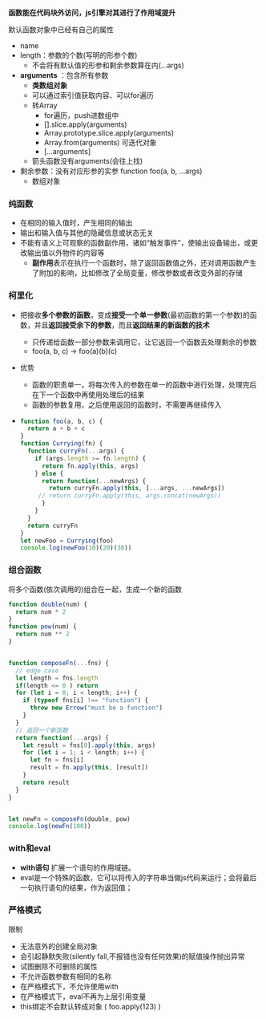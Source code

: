 **函数能在代码块外访问，js引擎对其进行了作用域提升**



默认函数对象中已经有自己的属性

* name
* length：参数的个数(写明的形参个数)  
  * 不会将有默认值的形参和剩余参数算在内(...args)
* **arguments** ：包含所有参数       
  * **类数组对象**
  * 可以通过索引值获取内容、可以for遍历
  * 转Array
    * for遍历，push进数组中
    * [].slice.apply(arguments)
    * Array.prototype.slice.apply(arguments)
    * Array.from(arguments)   可迭代对象
    * [...arguments]
  * 箭头函数没有arguments(会往上找)
* 剩余参数：没有对应形参的实参     function foo(a, b, ...args)
  * 数组对象



### 纯函数

* 在相同的输入值时，产生相同的输出
* 输出和输入值与其他的隐藏信息或状态无关
* 不能有语义上可观察的函数副作用，诸如“触发事件”，使输出设备输出，或更改输出值以外物件的内容等
  * **副作用**表示在执行一个函数时，除了返回函数值之外，还对调用函数产生了附加的影响，比如修改了全局变量，修改参数或者改变外部的存储



### 柯里化

* 把接收**多个参数的函数**，变成**接受一个单一参数**(最初函数的第一个参数)的函数，并且**返回接受余下的参数**，而且**返回结果的新函数的技术**
  *  只传递给函数一部分参数来调用它，让它返回一个函数去处理剩余的参数
  * foo(a, b, c)   ->  foo(a)(b)(c)
  
* 优势
  * 函数的职责单一，将每次传入的参数在单一的函数中进行处理，处理完后在下一个函数中再使用处理后的结果
  * 函数的参数复用，之后使用返回的函数时，不需要再继续传入
  
* ```js
  function foo(a, b, c) {
    return a + b + c
  }
  function Currying(fn) {
    function curryFn(...args) {
      if (args.length >= fn.length) {
        return fn.apply(this, args)
      } else {
        return function(...newArgs) {
          return curryFn.apply(this, [...args, ...newArgs])
       // return curryFn.apply(this, args.concat(newArgs))
        }
      }
    }
    return curryFn
  }
  let newFoo = Currying(foo)
  console.log(newFoo(10)(20)(30))
  ```





### 组合函数

将多个函数(依次调用的)组合在一起，生成一个新的函数

```js
function double(num) {
  return num * 2
}
function pow(num) {
  return num ** 2
}


function composeFn(...fns) {
  // edge case
  let length = fns.length
  if(length <= 0 ) return
  for (let i = 0; i < length; i++) {
    if (typeof fns[i] !== "function") {
      throw new Errow("must be a function")
    }
  }
  // 返回一个新函数
  return function(...args) {
    let result = fns[0].apply(this, args)
    for (let i = 1; i < length; i++) {
      let fn = fns[i]
      result = fn.apply(this, [result])
    }
    return result
  }
}


let newFn = composeFn(double, pow)
console.log(newFn(100))
```



### with和eval

- **with语句** 扩展一个语句的作用域链。
- eval是一个特殊的函数，它可以将传入的字符串当做js代码来运行；会将最后一句执行语句的结果，作为返回值； 



### 严格模式

限制

* 无法意外的创建全局对象
* 会引起静默失败(silently fall,不报错也没有任何效果)的赋值操作抛出异常
* 试图删除不可删除的属性
* 不允许函数参数有相同的名称
*  在严格模式下，不允许使用with
* 在严格模式下，eval不再为上层引用变量
* this绑定不会默认转成对象    ( foo.apply(123)   )


